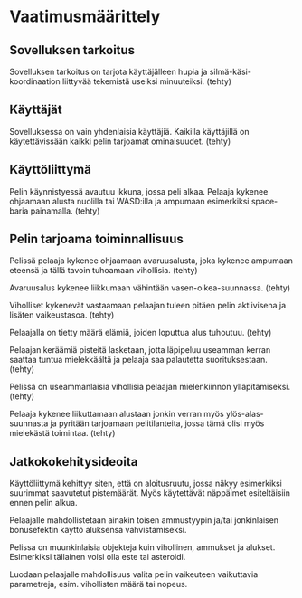 # Vaatimusmäärittely
## Sovelluksen tarkoitus

Sovelluksen tarkoitus on tarjota käyttäjälleen hupia ja silmä-käsi-koordinaation liittyvää tekemistä useiksi minuuteiksi. (tehty)

## Käyttäjät

Sovelluksessa on vain yhdenlaisia käyttäjiä. Kaikilla käyttäjillä on käytettävissään kaikki pelin tarjoamat ominaisuudet. (tehty)

## Käyttöliittymä

Pelin käynnistyessä avautuu ikkuna, jossa peli alkaa. Pelaaja kykenee ohjaamaan alusta nuolilla tai WASD:illa ja ampumaan esimerkiksi space-baria painamalla. (tehty)

## Pelin tarjoama toiminnallisuus

Pelissä pelaaja kykenee ohjaamaan avaruusalusta, joka kykenee ampumaan eteensä ja tällä tavoin tuhoamaan vihollisia. (tehty)

Avaruusalus kykenee liikkumaan vähintään vasen-oikea-suunnassa. (tehty)

Viholliset kykenevät vastaamaan pelaajan tuleen pitäen pelin aktiivisena ja lisäten vaikeustasoa. (tehty)

Pelaajalla on tietty määrä elämiä, joiden loputtua alus tuhoutuu. (tehty)

Pelaajan keräämiä pisteitä lasketaan, jotta läpipeluu useamman kerran saattaa tuntua mielekkäältä ja pelaaja saa palautetta suorituksestaan. (tehty)

Pelissä on useammanlaisia vihollisia pelaajan mielenkiinnon ylläpitämiseksi. (tehty)

Pelaaja kykenee liikuttamaan alustaan jonkin verran myös ylös-alas-suunnasta ja pyritään tarjoamaan pelitilanteita, jossa tämä olisi myös mielekästä toimintaa. (tehty)

## Jatkokokehitysideoita

Käyttöliittymä kehittyy siten, että on aloitusruutu, jossa näkyy esimerkiksi suurimmat saavutetut pistemäärät. Myös käytettävät näppäimet esiteltäisiin ennen pelin alkua.

Pelaajalle mahdollistetaan ainakin toisen ammustyypin ja/tai jonkinlaisen bonusefektin käyttö aluksensa vahvistamiseksi.

Pelissa on muunkinlaisia objekteja kuin vihollinen, ammukset ja alukset. Esimerkiksi tällainen voisi olla este tai asteroidi.

Luodaan pelaajalle mahdollisuus valita pelin vaikeuteen vaikuttavia parametreja, esim. vihollisten määrä tai nopeus.
